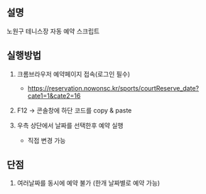 ## 설명
노원구 테니스장 자동 예약 스크립트 

## 실행방법
1. 크롬브라우저 예약페이지 접속(로그인 필수)
   - https://reservation.nowonsc.kr/sports/courtReserve_date?cate1=1&cate2=16
    
2. F12 -> 콘솔창에 하단 코드를 copy & paste

3. 우측 상단에서 날짜를 선택한후 예약 실행 
   - 직접 변경 가능 
   

## 단점
1. 여러날짜를 동시에 예약 불가 (한개 날짜별로 예약 가능)


